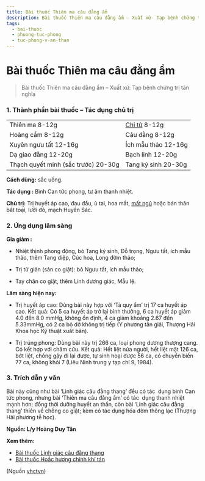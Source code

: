 ```yaml
---
title: Bài thuốc Thiên ma câu đằng ẩm
description: Bài thuốc Thiên ma câu đằng ẩm – Xuất xứ- Tạp bệnh chứng trị tân nghĩa
tags:
  - bai-thuoc
  - phuong-tuc-phong
  - tuc-phong-v-an-than
---
```


# Bài thuốc Thiên ma câu đằng ẩm 

> Bài thuốc Thiên ma câu đằng ẩm – Xuất xứ: Tạp bệnh chứng trị tân nghĩa

### 1. Thành phần bài thuốc – Tác dụng chủ trị

|  |  |
| --- | --- |
| Thiên ma 8-12g | [Chi tử](/yhctvn/vi-thuoc-chi-tu/) 8-12g |
| Hoàng cầm 8-12g | Câu đằng 8-12g |
| Xuyên ngưu tất 12-16g | Ích mẫu thảo 12-16g |
| Dạ giao đằng 12-20g | Bạch linh 12-20g |
| Thạch quyết minh (sắc trước) 20-30g | Tang ký sinh 20-30g |

**Cách dùng:** sắc uống.

**Tác dụng :** Bình Can tức phong, tư âm thanh nhiệt. 

**Chủ trị:** Trị huyết áp cao, đau đầu, ù tai, hoa mắt, [mất ngủ](/yhctvn/chung-mat-ngu-theo-dong-y/) hoặc bán thân bất toại, lưỡi đỏ, mạch Huyền Sác.

### 2. Ứng dụng lâm sàng

**Gia giảm :**

+ Nhiệt thịnh phong động, bỏ Tang ký sinh, Đỗ trọng, Ngưu tất, ích mẫu thảo, thêm Tang diệp, Cúc hoa, Long đởm thảo;

+ Trị tử giản (sản co giật): bỏ Ngưu tất, ích mẫu thảo;

+ Tay chân co giật, thêm Linh dương giác, Mẫu lệ.

**Lâm sàng hiện nay:**

+ Trị huyết áp cao: Dùng bài này hợp với ‘Tả quy ẩm’ trị 17 ca huyết áp cao. Kết quả: Có 5 ca huyết áp trở lại bình thường, 6 ca huyết áp giảm 4.0 đến 8.0 mmHg, không ổn định, 4 ca giảm khoảng 2.67 đến 5.33mmHg, có 2 ca bỏ dở không trị tiếp (Y phương tân giải, Thượng Hải Khoa học Kỹ thuật xuất bản).

+ Trị trúng phong: Dùng bài này trị 266 ca, loại phong dương thượng cang. Có kết hợp với châm cứu. Kết quả: Hết liệt nửa người, hết liệt mặt 126 ca, bớt liệt, chống gậy đi lại được, tự sinh hoại được 56 ca, có chuyển biến 77 ca, không khỏi 7 (Liêu Ninh trung y tạp chí 9, 1984).

### 3. Trích dẫn y văn

Bài này cũng như bài ‘Linh giác câu đằng thang’ đểu có tác  dụng bình Can tức phong, nhưng bài ‘Thiên ma câu đằng ẩm’ có tác  dụng thanh nhiệt mạnh hơn; đồng thời dưỡng huyết an thần, còn bài ‘Linh giác câu đằng thang’ thiên về chống co giật; kèm có tác dụng hóa đờm thông lạc (Thượng Hải phương tễ học).

**Nguồn: L/y Hoàng Duy Tân**

**Xem thêm:**

* [Bài thuốc Linh giác câu đằng thang](/yhctvn/bai-thuoc-linh-giac-cau-dang-thang/)
* [Bài thuốc Hoắc hương chính khí tán](/yhctvn/bai-thuoc-hoac-huong-chinh-khi-tan/)

(Nguồn <a href="https://yhctvn.com/bai-thuoc-thien-ma-cau-dang-am/" target="_blank">yhctvn</a>)
